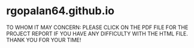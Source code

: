 # rgopalan64.github.io

TO WHOM IT MAY CONCERN:
PLEASE CLICK ON THE PDF FILE FOR THE PROJECT REPORT IF YOU HAVE ANY DIFFICULTY WITH THE HTML FILE.
THANK YOU FOR YOUR TIME!
